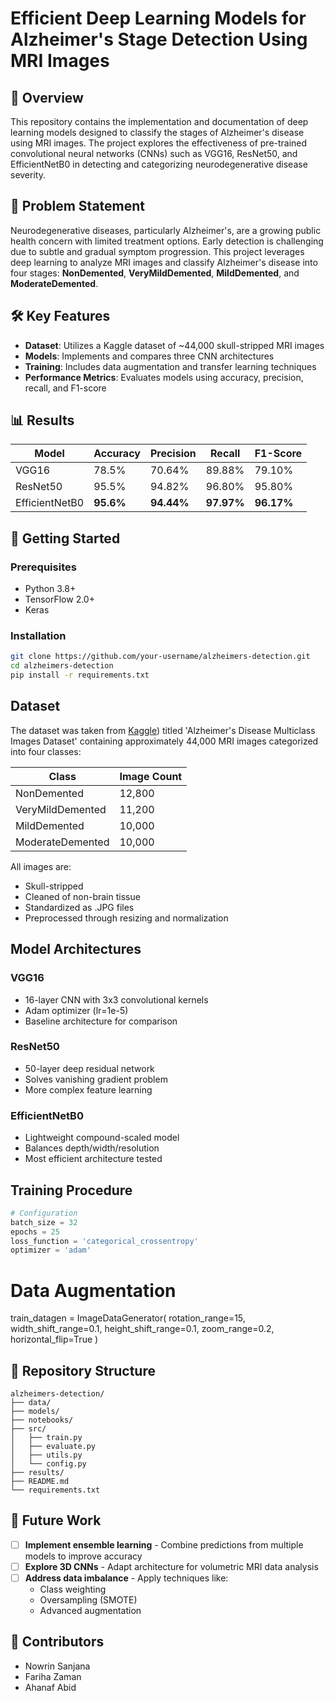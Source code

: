 # Efficient Deep Learning Models for Alzheimer's Stage Detection Using MRI Images

## 📌 Overview
This repository contains the implementation and documentation of deep learning models designed to classify the stages of Alzheimer's disease using MRI images. The project explores the effectiveness of pre-trained convolutional neural networks (CNNs) such as VGG16, ResNet50, and EfficientNetB0 in detecting and categorizing neurodegenerative disease severity.

## 🧠 Problem Statement
Neurodegenerative diseases, particularly Alzheimer's, are a growing public health concern with limited treatment options. Early detection is challenging due to subtle and gradual symptom progression. This project leverages deep learning to analyze MRI images and classify Alzheimer's disease into four stages: **NonDemented**, **VeryMildDemented**, **MildDemented**, and **ModerateDemented**.

## 🛠️ Key Features
- **Dataset**: Utilizes a Kaggle dataset of ~44,000 skull-stripped MRI images
- **Models**: Implements and compares three CNN architectures
- **Training**: Includes data augmentation and transfer learning techniques
- **Performance Metrics**: Evaluates models using accuracy, precision, recall, and F1-score

## 📊 Results
| Model       | Accuracy | Precision | Recall | F1-Score |
|-------------|----------|-----------|--------|----------|
| VGG16       | 78.5%    | 70.64%    | 89.88% | 79.10%   |
| ResNet50    | 95.5%    | 94.82%    | 96.80% | 95.80%   |
| EfficientNetB0 | **95.6%** | **94.44%** | **97.97%** | **96.17%** |

## 🚀 Getting Started

### Prerequisites
- Python 3.8+
- TensorFlow 2.0+
- Keras

### Installation
```bash
git clone https://github.com/your-username/alzheimers-detection.git
cd alzheimers-detection
pip install -r requirements.txt
```

## Dataset
The dataset was taken from [Kaggle]([https://www.kaggle.com/datasets/tourist55/alzheimers-dataset-4-class-of-images](https://www.kaggle.com/datasets/tourist55/alzheimers-dataset-4-class-of-images))) titled 'Alzheimer's Disease Multiclass Images Dataset' containing approximately 44,000 MRI images categorized into four classes:

| Class              | Image Count |
|--------------------|-------------|
| NonDemented        | 12,800      |
| VeryMildDemented   | 11,200      |
| MildDemented       | 10,000      |
| ModerateDemented   | 10,000      |

All images are:
- Skull-stripped
- Cleaned of non-brain tissue
- Standardized as .JPG files
- Preprocessed through resizing and normalization

## Model Architectures
### VGG16
- 16-layer CNN with 3x3 convolutional kernels
- Adam optimizer (lr=1e-5)
- Baseline architecture for comparison

### ResNet50
- 50-layer deep residual network
- Solves vanishing gradient problem
- More complex feature learning

### EfficientNetB0
- Lightweight compound-scaled model
- Balances depth/width/resolution
- Most efficient architecture tested

## Training Procedure
```python
# Configuration
batch_size = 32
epochs = 25
loss_function = 'categorical_crossentropy'
optimizer = 'adam'
```

# Data Augmentation
train_datagen = ImageDataGenerator(
    rotation_range=15,
    width_shift_range=0.1,
    height_shift_range=0.1,
    zoom_range=0.2,
    horizontal_flip=True
)

## 📂 Repository Structure
```
alzheimers-detection/
├── data/
├── models/
├── notebooks/
├── src/
│   ├── train.py
│   ├── evaluate.py
│   ├── utils.py
│   └── config.py
├── results/
├── README.md
└── requirements.txt
```
## 🔮 Future Work
- [ ] **Implement ensemble learning** - Combine predictions from multiple models to improve accuracy
- [ ] **Explore 3D CNNs** - Adapt architecture for volumetric MRI data analysis
- [ ] **Address data imbalance** - Apply techniques like:
  - Class weighting
  - Oversampling (SMOTE)
  - Advanced augmentation

## 👥 Contributors
- Nowrin Sanjana
- Fariha Zaman
- Ahanaf Abid
